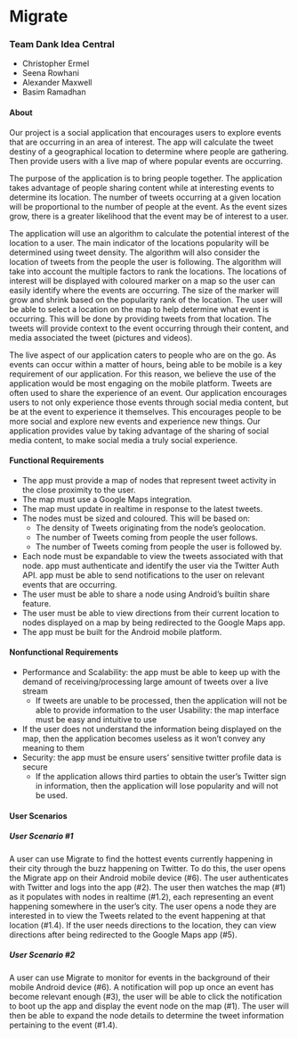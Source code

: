 # Migrate

### Team Dank Idea Central
- Christopher Ermel
- Seena Rowhani
- Alexander Maxwell
- Basim Ramadhan

#### About
Our project is a social application that encourages users to explore events that are occurring in an area of interest. The app will calculate the tweet destiny of a geographical location to determine where people are gathering. Then provide users with a live map of where popular events are occurring.


The purpose of the application is to bring people together. The application takes advantage of people sharing content while at interesting events to determine its location. The number of tweets occurring at a given location will be proportional to the number of people at the event. As the event sizes grow, there is a greater likelihood that the event may be of interest to a user.


The application will use an algorithm to calculate the potential interest of the location to a user. The main indicator of the locations popularity will be determined using tweet density. The algorithm will also consider the location of tweets from the people the user is following. The algorithm will take into account the multiple factors to rank the locations.
The locations of interest will be displayed with coloured marker on a map so the user can easily identify where the events are occurring. The size of the marker will grow and shrink based on the popularity rank of the location. The user will be able to select a location on the map to help determine what event is occurring. This will be done by providing tweets from that location. The tweets will provide context to the event occurring through their content, and media associated the tweet (pictures and videos).


The live aspect of our application caters to people who are on the go. As events can occur within a matter of hours, being able to be mobile is a key requirement of our application. For this reason, we believe the use of the application would be most engaging on the mobile platform.
Tweets are often used to share the experience of an event. Our application encourages users to not only experience those events through social media content, but be at the event to experience it themselves. This encourages people to be more social and explore new events and experience new things. Our application provides value by taking advantage of the sharing of social media content, to make social media a truly social experience.


#### Functional Requirements
- The app must provide a map of nodes that represent tweet activity in the close proximity to the user.
- The map must use a Google Maps integration.
- The map must update in real­time in response to the latest tweets.
- The nodes must be sized and coloured. This will be based on:
    - The density of Tweets originating from the node’s geolocation.
    - The number of Tweets coming from people the user follows.
    - The number of Tweets coming from people the user is followed by.
- Each node must be expandable to view the tweets associated with that node. app must authenticate and identify the user via the Twitter Auth API.
app must be able to send notifications to the user on relevant events that are
occurring.
- The user must be able to share a node using Android’s built­in share feature.
- The user must be able to view directions from their current location to nodes displayed
on a map by being redirected to the Google Maps app.
- The app must be built for the Android mobile platform.

#### Non­functional Requirements
- Performance and Scalability: the app must be able to keep up with the demand of receiving/processing large amount of tweets over a live stream
    - If tweets are unable to be processed, then the application will not be able to provide information to the user
 Usability: the map interface must be easy and intuitive to use
- If the user does not understand the information being displayed on the map, then
the application becomes useless as it won’t convey any meaning to them 
- Security: the app must be ensure users’ sensitive twitter profile data is secure
    - If the application allows third parties to obtain the user’s Twitter sign in
information, then the application will lose popularity and will not be used.


#### User Scenarios

##### User Scenario #1

A user can use Migrate to find the hottest events currently happening in their city through the buzz happening on Twitter. To do this, the user opens the Migrate app on their Android mobile device (#6). The user authenticates with Twitter and logs into the app (#2). The user then watches the map (#1) as it populates with nodes in real­time (#1.2), each representing an event happening somewhere in the user’s city. The user opens a node they are interested in to view the Tweets related to the event happening at that location (#1.4). If the user needs directions to the location, they can view directions after being redirected to the Google Maps app (#5).


##### User Scenario #2

A user can use Migrate to monitor for events in the background of their mobile Android device (#6). A notification will pop up once an event has become relevant enough (#3), the user will be able to click the notification to boot up the app and display the event node on the map (#1). The user will then be able to expand the node details to determine the tweet information pertaining to the event (#1.4).
